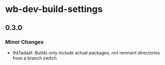 # wb-dev-build-settings

## 0.3.0
### Minor Changes

- 9d7adaaf: Builds only include actual packages, not remnant directories from a branch switch
